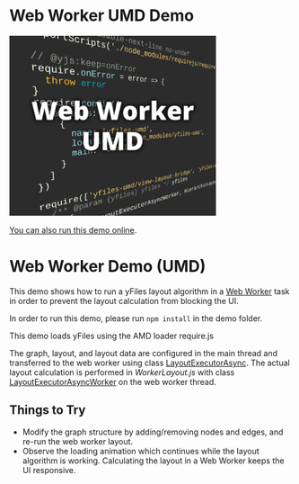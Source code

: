 # Web Worker UMD Demo

<img src="../../resources/image/webworkerumd.png" alt="demo-thumbnail" height="320"/>

[You can also run this demo online](https://live.yworks.com/demos/loading/webworker-umd/index.html).

# Web Worker Demo (UMD)

This demo shows how to run a yFiles layout algorithm in a [Web Worker](https://html.spec.whatwg.org/multipage/workers.html) task in order to prevent the layout calculation from blocking the UI.

In order to run this demo, please run `npm install` in the demo folder.

This demo loads yFiles using the AMD loader require.js

The graph, layout, and layout data are configured in the main thread and transferred to the web worker using class [LayoutExecutorAsync](https://docs.yworks.com/yfileshtml/#/api/LayoutExecutorAsync). The actual layout calculation is performed in _WorkerLayout.js_ with class [LayoutExecutorAsyncWorker](https://docs.yworks.com/yfileshtml/#/api/LayoutExecutorAsyncWorker) on the web worker thread.

## Things to Try

- Modify the graph structure by adding/removing nodes and edges, and re-run the web worker layout.
- Observe the loading animation which continues while the layout algorithm is working. Calculating the layout in a Web Worker keeps the UI responsive.
